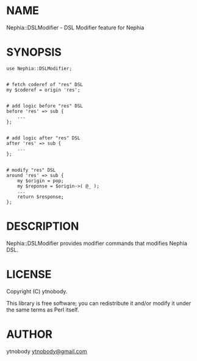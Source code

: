 # NAME

Nephia::DSLModifier -  DSL Modifier feature for Nephia

# SYNOPSIS

    use Nephia::DSLModifier;
    

    # fetch coderef of "res" DSL
    my $coderef = origin 'res';
    

    # add logic before "res" DSL
    before 'res' => sub {
        ...
    };
    

    # add logic after "res" DSL
    after 'res' => sub {
        ...
    };
    

    # modify "res" DSL
    around 'res' => sub {
        my $origin = pop;
        my $reponse = $origin->( @_ );
        ...
        return $response;
    };

# DESCRIPTION

Nephia::DSLModifier provides modifier commands that modifies Nephia DSL.

# LICENSE

Copyright (C) ytnobody.

This library is free software; you can redistribute it and/or modify
it under the same terms as Perl itself.

# AUTHOR

ytnobody <ytnobody@gmail.com>
